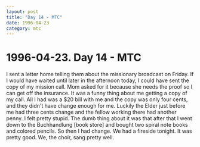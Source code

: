 ```yaml
---
layout: post
title: "Day 14 - MTC"
date: 1996-04-23
category: mtc
---
```

# 1996-04-23. Day 14 - MTC

I sent a letter home telling them about the missionary broadcast on Friday. If I would have waited until later in the afternoon today, I could have sent the copy of my mission call. Mom asked for it because she needs the proof so I can get off the insurance. It was a funny thing about me getting a copy of my call. All I had was a $20 bill with me and the copy was only four cents, and they didn't have change enough for me. Luckily the Elder just before me had three cents change and the fellow working there had another penny. I felt pretty stupid. The dumb thing about it was that after that I went down to the Buchhandlung [book store] and bought two spiral note books and colored pencils. So then I had change. We had a fireside tonight. It was pretty good. We, the choir, sang pretty well.
